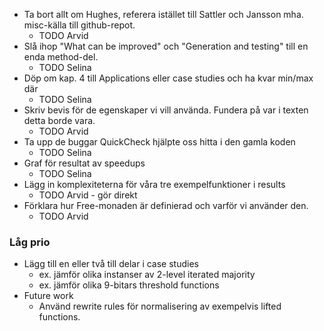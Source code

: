 
- Ta bort allt om Hughes, referera istället till Sattler och Jansson mha. misc-källa till github-repot.
	- TODO Arvid
- Slå ihop "What can be improved" och "Generation and testing" till en enda method-del.
	- TODO Selina
- Döp om kap. 4 till Applications eller case studies och ha kvar min/max där
	- TODO Selina
- Skriv bevis för de egenskaper vi vill använda. Fundera på var i texten detta borde vara.
	- TODO Arvid
- Ta upp de buggar QuickCheck hjälpte oss hitta i den gamla koden
	- TODO Selina
- Graf för resultat av speedups
	- TODO Selina
- Lägg in komplexiteterna för våra tre exempelfunktioner i results
	- TODO Arvid - gör direkt
- Förklara hur Free-monaden är definierad och varför vi använder den.
	- TODO Arvid

### Låg prio

- Lägg till en eller två till delar i case studies
	- ex. jämför olika instanser av 2-level iterated majority
	- ex. jämför olika 9-bitars threshold functions
- Future work
	- Använd rewrite rules för normalisering av exempelvis lifted functions.